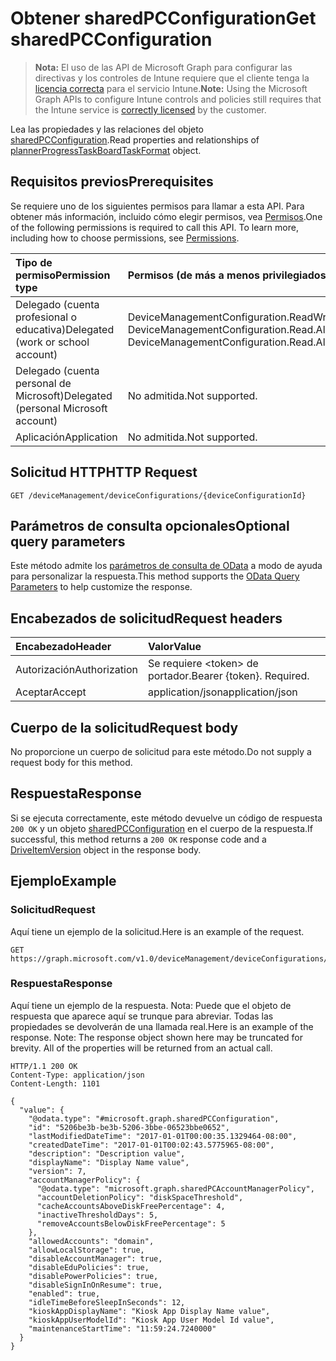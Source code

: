 # <a name="get-sharedpcconfiguration"></a><span data-ttu-id="cfb54-101">Obtener sharedPCConfiguration</span><span class="sxs-lookup"><span data-stu-id="cfb54-101">Get sharedPCConfiguration</span></span>

> <span data-ttu-id="cfb54-102">**Nota:** El uso de las API de Microsoft Graph para configurar las directivas y los controles de Intune requiere que el cliente tenga la [licencia correcta](https://go.microsoft.com/fwlink/?linkid=839381) para el servicio Intune.</span><span class="sxs-lookup"><span data-stu-id="cfb54-102">**Note:** Using the Microsoft Graph APIs to configure Intune controls and policies still requires that the Intune service is [correctly licensed](https://go.microsoft.com/fwlink/?linkid=839381) by the customer.</span></span>

<span data-ttu-id="cfb54-103">Lea las propiedades y las relaciones del objeto [sharedPCConfiguration](../resources/intune_deviceconfig_sharedpcconfiguration.md).</span><span class="sxs-lookup"><span data-stu-id="cfb54-103">Read properties and relationships of [plannerProgressTaskBoardTaskFormat](../resources/intune_deviceconfig_sharedpcconfiguration.md) object.</span></span>
## <a name="prerequisites"></a><span data-ttu-id="cfb54-104">Requisitos previos</span><span class="sxs-lookup"><span data-stu-id="cfb54-104">Prerequisites</span></span>
<span data-ttu-id="cfb54-p101">Se requiere uno de los siguientes permisos para llamar a esta API. Para obtener más información, incluido cómo elegir permisos, vea [Permisos](../../../concepts/permissions_reference.md).</span><span class="sxs-lookup"><span data-stu-id="cfb54-p101">One of the following permissions is required to call this API. To learn more, including how to choose permissions, see [Permissions](../../../concepts/permissions_reference.md).</span></span>

|<span data-ttu-id="cfb54-107">Tipo de permiso</span><span class="sxs-lookup"><span data-stu-id="cfb54-107">Permission type</span></span>|<span data-ttu-id="cfb54-108">Permisos (de más a menos privilegiados)</span><span class="sxs-lookup"><span data-stu-id="cfb54-108">Permissions (from least to most privileged)</span></span>|
|:---|:---|
|<span data-ttu-id="cfb54-109">Delegado (cuenta profesional o educativa)</span><span class="sxs-lookup"><span data-stu-id="cfb54-109">Delegated (work or school account)</span></span>|<span data-ttu-id="cfb54-110">DeviceManagementConfiguration.ReadWrite.All, DeviceManagementConfiguration.Read.All</span><span class="sxs-lookup"><span data-stu-id="cfb54-110">DeviceManagementConfiguration.ReadWrite.All, DeviceManagementConfiguration.Read.All</span></span>|
|<span data-ttu-id="cfb54-111">Delegado (cuenta personal de Microsoft)</span><span class="sxs-lookup"><span data-stu-id="cfb54-111">Delegated (personal Microsoft account)</span></span>|<span data-ttu-id="cfb54-112">No admitida.</span><span class="sxs-lookup"><span data-stu-id="cfb54-112">Not supported.</span></span>|
|<span data-ttu-id="cfb54-113">Aplicación</span><span class="sxs-lookup"><span data-stu-id="cfb54-113">Application</span></span>|<span data-ttu-id="cfb54-114">No admitida.</span><span class="sxs-lookup"><span data-stu-id="cfb54-114">Not supported.</span></span>|

## <a name="http-request"></a><span data-ttu-id="cfb54-115">Solicitud HTTP</span><span class="sxs-lookup"><span data-stu-id="cfb54-115">HTTP Request</span></span>
<!-- {
  "blockType": "ignored"
}
-->
``` http
GET /deviceManagement/deviceConfigurations/{deviceConfigurationId}
```

## <a name="optional-query-parameters"></a><span data-ttu-id="cfb54-116">Parámetros de consulta opcionales</span><span class="sxs-lookup"><span data-stu-id="cfb54-116">Optional query parameters</span></span>
<span data-ttu-id="cfb54-117">Este método admite los [parámetros de consulta de OData](https://developer.microsoft.com/es-ES/graph/docs/overview/query_parameters) a modo de ayuda para personalizar la respuesta.</span><span class="sxs-lookup"><span data-stu-id="cfb54-117">This method supports the [OData Query Parameters](https://developer.microsoft.com/es-ES/graph/docs/overview/query_parameters) to help customize the response.</span></span>
## <a name="request-headers"></a><span data-ttu-id="cfb54-118">Encabezados de solicitud</span><span class="sxs-lookup"><span data-stu-id="cfb54-118">Request headers</span></span>
|<span data-ttu-id="cfb54-119">Encabezado</span><span class="sxs-lookup"><span data-stu-id="cfb54-119">Header</span></span>|<span data-ttu-id="cfb54-120">Valor</span><span class="sxs-lookup"><span data-stu-id="cfb54-120">Value</span></span>|
|:---|:---|
|<span data-ttu-id="cfb54-121">Autorización</span><span class="sxs-lookup"><span data-stu-id="cfb54-121">Authorization</span></span>|<span data-ttu-id="cfb54-122">Se requiere &lt;token&gt; de portador.</span><span class="sxs-lookup"><span data-stu-id="cfb54-122">Bearer {token}. Required.</span></span>|
|<span data-ttu-id="cfb54-123">Aceptar</span><span class="sxs-lookup"><span data-stu-id="cfb54-123">Accept</span></span>|<span data-ttu-id="cfb54-124">application/json</span><span class="sxs-lookup"><span data-stu-id="cfb54-124">application/json</span></span>|

## <a name="request-body"></a><span data-ttu-id="cfb54-125">Cuerpo de la solicitud</span><span class="sxs-lookup"><span data-stu-id="cfb54-125">Request body</span></span>
<span data-ttu-id="cfb54-126">No proporcione un cuerpo de solicitud para este método.</span><span class="sxs-lookup"><span data-stu-id="cfb54-126">Do not supply a request body for this method.</span></span>

## <a name="response"></a><span data-ttu-id="cfb54-127">Respuesta</span><span class="sxs-lookup"><span data-stu-id="cfb54-127">Response</span></span>
<span data-ttu-id="cfb54-128">Si se ejecuta correctamente, este método devuelve un código de respuesta `200 OK` y un objeto [sharedPCConfiguration](../resources/intune_deviceconfig_sharedpcconfiguration.md) en el cuerpo de la respuesta.</span><span class="sxs-lookup"><span data-stu-id="cfb54-128">If successful, this method returns a `200 OK` response code and a [DriveItemVersion](../resources/intune_deviceconfig_sharedpcconfiguration.md) object in the response body.</span></span>

## <a name="example"></a><span data-ttu-id="cfb54-129">Ejemplo</span><span class="sxs-lookup"><span data-stu-id="cfb54-129">Example</span></span>
### <a name="request"></a><span data-ttu-id="cfb54-130">Solicitud</span><span class="sxs-lookup"><span data-stu-id="cfb54-130">Request</span></span>
<span data-ttu-id="cfb54-131">Aquí tiene un ejemplo de la solicitud.</span><span class="sxs-lookup"><span data-stu-id="cfb54-131">Here is an example of the request.</span></span>
``` http
GET https://graph.microsoft.com/v1.0/deviceManagement/deviceConfigurations/{deviceConfigurationId}
```

### <a name="response"></a><span data-ttu-id="cfb54-132">Respuesta</span><span class="sxs-lookup"><span data-stu-id="cfb54-132">Response</span></span>
<span data-ttu-id="cfb54-p102">Aquí tiene un ejemplo de la respuesta. Nota: Puede que el objeto de respuesta que aparece aquí se trunque para abreviar. Todas las propiedades se devolverán de una llamada real.</span><span class="sxs-lookup"><span data-stu-id="cfb54-p102">Here is an example of the response. Note: The response object shown here may be truncated for brevity. All of the properties will be returned from an actual call.</span></span>
``` http
HTTP/1.1 200 OK
Content-Type: application/json
Content-Length: 1101

{
  "value": {
    "@odata.type": "#microsoft.graph.sharedPCConfiguration",
    "id": "5206be3b-be3b-5206-3bbe-06523bbe0652",
    "lastModifiedDateTime": "2017-01-01T00:00:35.1329464-08:00",
    "createdDateTime": "2017-01-01T00:02:43.5775965-08:00",
    "description": "Description value",
    "displayName": "Display Name value",
    "version": 7,
    "accountManagerPolicy": {
      "@odata.type": "microsoft.graph.sharedPCAccountManagerPolicy",
      "accountDeletionPolicy": "diskSpaceThreshold",
      "cacheAccountsAboveDiskFreePercentage": 4,
      "inactiveThresholdDays": 5,
      "removeAccountsBelowDiskFreePercentage": 5
    },
    "allowedAccounts": "domain",
    "allowLocalStorage": true,
    "disableAccountManager": true,
    "disableEduPolicies": true,
    "disablePowerPolicies": true,
    "disableSignInOnResume": true,
    "enabled": true,
    "idleTimeBeforeSleepInSeconds": 12,
    "kioskAppDisplayName": "Kiosk App Display Name value",
    "kioskAppUserModelId": "Kiosk App User Model Id value",
    "maintenanceStartTime": "11:59:24.7240000"
  }
}
```



